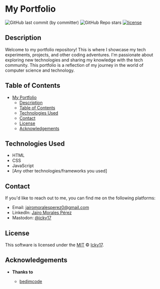 # My Portfolio

![GitHub last commit (by committer)](https://img.shields.io/github/last-commit/icky17/icky17.github.io)
![GitHub Repo stars](https://img.shields.io/github/stars/icky17/icky17.github.io)
[![license](https://img.shields.io/github/license/nhn/tui.editor.svg)](https://github.com/Icky17/icky17.github.io/blob/master/LICENSE)

## Description

Welcome to my portfolio repository! This is where I showcase my tech experiments, projects, and other coding adventures. I'm passionate about exploring new technologies and sharing my knowledge with the tech community. This portfolio is a reflection of my journey in the world of computer science and technology.

## Table of Contents

- [My Portfolio](#my-portfolio)
  - [Description](#description)
  - [Table of Contents](#table-of-contents)
  - [Technologies Used](#technologies-used)
  - [Contact](#contact)
  - [License](#license)
  - [Acknowledgements](#acknowledgements)

## Technologies Used

- HTML
- CSS
- JavaScript
- [Any other technologies/frameworks you used]

## Contact

If you'd like to reach out to me, you can find me on the following platforms:

- Email: jairomoralesperez0@gmail.com
- LinkedIn: [Jairo Morales Pérez](https://www.linkedin.com/in/jairo-morales-p%C3%A9rez/)
- Mastodon: [@icky17](https://mastodon.social/@icky17)

## License

This software is licensed under the [MIT](https://github.com/Icky17/icky17.github.io/blob/master/LICENSE) © [Icky17](https://github.com/Icky17).

## Acknowledgements

- **Thanks to**

  - [bedimcode](https://github.com/bedimcode/responsive-portfolio-website-rian)
